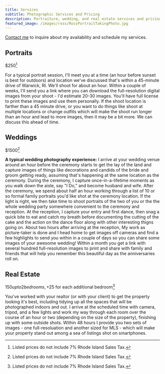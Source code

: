 ```yaml
---
title: Services
subtitle: Photographic Services and Pricing
description: Portraiture, wedding, and real estate services and pricing.
featured_image: /images/ross/RossPortraitTakingPhoto.jpg
---
```

[Contact me](contact) to inquire about my availability and schedule my services.
## Portraits
$250[^1]

For a typical portrait session, I'll meet you at a time (an hour before sunset is best for outdoors) and location we've discussed that's within a 45-minute drive of Warwick, RI.  We'll shoot for about an hour.  Within a couple of weeks, I'll send you a link where you can download the full-resolution digital images from your shoot - I'd estimate 20-30 images.  You'll have full license to print these images and use them personally.  If the shoot location is farther than a 45 minute drive, or you want to do things like shoot at multiple locations or change outfits which will make the shoot run longer than an hour and lead to more images, then it may be a bit more.  We can discuss this ahead of time.

## Weddings
$1500[^1]

**A typical wedding photography experience:**
I arrive at your wedding venue around an hour before the ceremony starts to get the lay of the land and capture images of things like decorations and candids of the bride and groom getting ready, assuming that's happening at the same location as the ceremony.  During the ceremony, I capture once-in-a-lifetime moments as you walk down the aisle, say "I Do," and become husband and wife.  After the ceremony, we spend about half an hour working through a list of 10 or so formal family portraits you'd like shot at the ceremony location.  If the light is right, we then take time to shoot portraits of the two of you or the the whole wedding party somewhere convenient to the ceremony and reception.  At the reception, I capture your entry and first dance, then snag a quick bite to eat and catch my breath before documenting the cutting of the cake and the action on the dance floor along with other interesting thigns going on.  About two hours after arriving at the reception, My work as picture-taker is done and I head home to get images off cameras and find a few highlights to send you within in a couple of days so you can share some images of your awesome wedding!  Within a month you get a link with several hundred full-resolution images to print and share with family and friends that will help you remember this beautiful day as the anniversaries roll on.

## Real Estate
 $150 up to 2 bedrooms, +$25 for each additional bedroom[^1]
 
 You've worked with your realtor (or with your client) to get the property looking it's best, including tidying up all the spaces that will be photographed indoors and out.  I arrive at the scheduled time with camera, tripod, and a few lights and work my way through each room over the course of an hour or two (depending on the size of the property), finishing up with some outside shots.  Within 48 hours I provide you two sets of images - one full-resoluation and another sized for MLS - which will make your property stand out among a sea of listings shot on smartphones.
 
 [^1]: Listed prices do not include 7% Rhode Island Sales Tax.